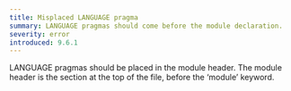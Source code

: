 ```yaml
---
title: Misplaced LANGUAGE pragma
summary: LANGUAGE pragmas should come before the module declaration.
severity: error
introduced: 9.6.1
---
```

LANGUAGE pragmas should be placed in the module header.
The module header is the section at the top of the file, before the ‘module’ keyword.
